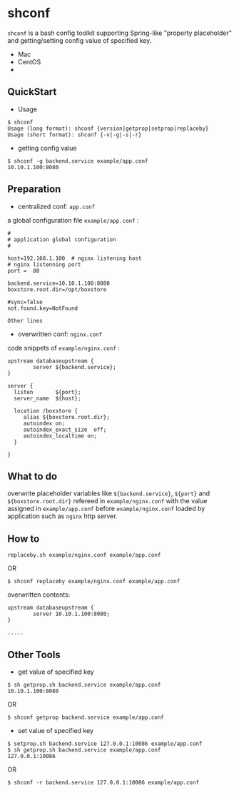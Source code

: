 # shconf

``shconf`` is a bash config toolkit supporting Spring-like "property placeholder" and getting/setting config value of specified key.

- Mac
- CentOS
- 

## QuickStart

- Usage

```
$ shconf
Usage (long format): shconf {version|getprop|setprop|replaceby}
Usage (short format): shconf {-v|-g|-s|-r}

```

- getting config value

```
$ shconf -g backend.service example/app.conf
10.10.1.100:8080
```

## Preparation

- centralized conf: ``app.conf``

a global configuration file ``example/app.conf`` :

```
#
# application global configuration
#

host=192.168.1.100  # nginx listening host
# nginx listenning port
port =  80

backend.service=10.10.1.100:8080
boxstore.root.dir=/opt/boxstore

#sync=false
not.found.key=NotFound

Other lines

```

- overwritten conf: ``nginx.conf``

code snippets of ``example/nginx.conf`` :

```
upstream databaseupstream {
        server ${backend.service};
}

server {
  listen       ${port};
  server_name  ${host};

  location /boxstore {
     alias ${boxstore.root.dir};
     autoindex on;
     autoindex_exact_size  off;
     autoindex_localtime on;
  }

}  

```

## What to do

overwrite placeholder variables like ``${backend.service}``, ``${port}`` and ``${boxstore.root.dir}`` refereed in ``example/nginx.conf`` with the value assigned in ``example/app.conf`` before ``example/nginx.conf`` loaded by application such as ``nginx`` http server.


## How to

```
replaceby.sh example/nginx.conf example/app.conf
```
OR

```
$ shconf replaceby example/nginx.conf example/app.conf
```

overwritten contents:

```
upstream databaseupstream {
        server 10.10.1.100:8080;
}

.....

```

## Other Tools

- get value of specified key

```
$ sh getprop.sh backend.service example/app.conf
10.10.1.100:8080
```
OR
```
$ shconf getprop backend.service example/app.conf
```

- set value of specified key

```
$ setprop.sh backend.service 127.0.0.1:10086 example/app.conf
$ sh getprop.sh backend.service example/app.conf
127.0.0.1:10086
```

OR
```
$ shconf -r backend.service 127.0.0.1:10086 example/app.conf

```
